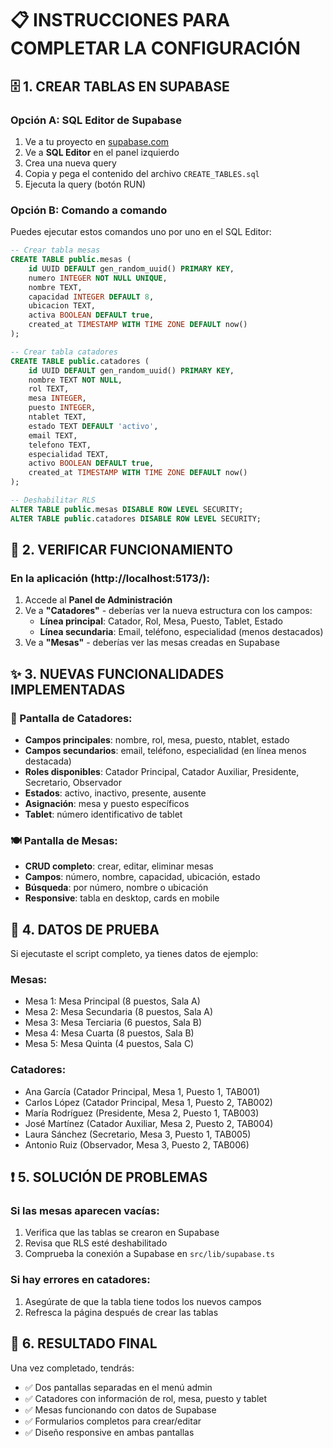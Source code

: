 # 📋 INSTRUCCIONES PARA COMPLETAR LA CONFIGURACIÓN

## 🗄️ 1. CREAR TABLAS EN SUPABASE

### Opción A: SQL Editor de Supabase
1. Ve a tu proyecto en [supabase.com](https://supabase.com)
2. Ve a **SQL Editor** en el panel izquierdo
3. Crea una nueva query
4. Copia y pega el contenido del archivo `CREATE_TABLES.sql`
5. Ejecuta la query (botón RUN)

### Opción B: Comando a comando
Puedes ejecutar estos comandos uno por uno en el SQL Editor:

```sql
-- Crear tabla mesas
CREATE TABLE public.mesas (
    id UUID DEFAULT gen_random_uuid() PRIMARY KEY,
    numero INTEGER NOT NULL UNIQUE,
    nombre TEXT,
    capacidad INTEGER DEFAULT 8,
    ubicacion TEXT,
    activa BOOLEAN DEFAULT true,
    created_at TIMESTAMP WITH TIME ZONE DEFAULT now()
);

-- Crear tabla catadores
CREATE TABLE public.catadores (
    id UUID DEFAULT gen_random_uuid() PRIMARY KEY,
    nombre TEXT NOT NULL,
    rol TEXT,
    mesa INTEGER,
    puesto INTEGER,
    ntablet TEXT,
    estado TEXT DEFAULT 'activo',
    email TEXT,
    telefono TEXT,
    especialidad TEXT,
    activo BOOLEAN DEFAULT true,
    created_at TIMESTAMP WITH TIME ZONE DEFAULT now()
);

-- Deshabilitar RLS
ALTER TABLE public.mesas DISABLE ROW LEVEL SECURITY;
ALTER TABLE public.catadores DISABLE ROW LEVEL SECURITY;
```

## 🎯 2. VERIFICAR FUNCIONAMIENTO

### En la aplicación (http://localhost:5173/):
1. Accede al **Panel de Administración**
2. Ve a **"Catadores"** - deberías ver la nueva estructura con los campos:
   - **Línea principal**: Catador, Rol, Mesa, Puesto, Tablet, Estado
   - **Línea secundaria**: Email, teléfono, especialidad (menos destacados)
3. Ve a **"Mesas"** - deberías ver las mesas creadas en Supabase

## ✨ 3. NUEVAS FUNCIONALIDADES IMPLEMENTADAS

### 👥 Pantalla de Catadores:
- **Campos principales**: nombre, rol, mesa, puesto, ntablet, estado
- **Campos secundarios**: email, teléfono, especialidad (en línea menos destacada)
- **Roles disponibles**: Catador Principal, Catador Auxiliar, Presidente, Secretario, Observador
- **Estados**: activo, inactivo, presente, ausente
- **Asignación**: mesa y puesto específicos
- **Tablet**: número identificativo de tablet

### 🍽️ Pantalla de Mesas:
- **CRUD completo**: crear, editar, eliminar mesas
- **Campos**: número, nombre, capacidad, ubicación, estado
- **Búsqueda**: por número, nombre o ubicación
- **Responsive**: tabla en desktop, cards en mobile

## 🔧 4. DATOS DE PRUEBA

Si ejecutaste el script completo, ya tienes datos de ejemplo:

### Mesas:
- Mesa 1: Mesa Principal (8 puestos, Sala A)
- Mesa 2: Mesa Secundaria (8 puestos, Sala A)
- Mesa 3: Mesa Terciaria (6 puestos, Sala B)
- Mesa 4: Mesa Cuarta (8 puestos, Sala B)
- Mesa 5: Mesa Quinta (4 puestos, Sala C)

### Catadores:
- Ana García (Catador Principal, Mesa 1, Puesto 1, TAB001)
- Carlos López (Catador Principal, Mesa 1, Puesto 2, TAB002)
- María Rodríguez (Presidente, Mesa 2, Puesto 1, TAB003)
- José Martínez (Catador Auxiliar, Mesa 2, Puesto 2, TAB004)
- Laura Sánchez (Secretario, Mesa 3, Puesto 1, TAB005)
- Antonio Ruiz (Observador, Mesa 3, Puesto 2, TAB006)

## ❗ 5. SOLUCIÓN DE PROBLEMAS

### Si las mesas aparecen vacías:
1. Verifica que las tablas se crearon en Supabase
2. Revisa que RLS esté deshabilitado
3. Comprueba la conexión a Supabase en `src/lib/supabase.ts`

### Si hay errores en catadores:
1. Asegúrate de que la tabla tiene todos los nuevos campos
2. Refresca la página después de crear las tablas

## 🎯 6. RESULTADO FINAL

Una vez completado, tendrás:
- ✅ Dos pantallas separadas en el menú admin
- ✅ Catadores con información de rol, mesa, puesto y tablet
- ✅ Mesas funcionando con datos de Supabase
- ✅ Formularios completos para crear/editar
- ✅ Diseño responsive en ambas pantallas